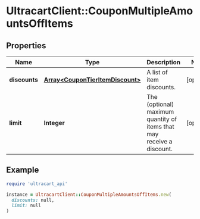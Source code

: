 # UltracartClient::CouponMultipleAmountsOffItems

## Properties

| Name | Type | Description | Notes |
| ---- | ---- | ----------- | ----- |
| **discounts** | [**Array&lt;CouponTierItemDiscount&gt;**](CouponTierItemDiscount.md) | A list of item discounts. | [optional] |
| **limit** | **Integer** | The (optional) maximum quantity of items that may receive a discount. | [optional] |

## Example

```ruby
require 'ultracart_api'

instance = UltracartClient::CouponMultipleAmountsOffItems.new(
  discounts: null,
  limit: null
)
```

